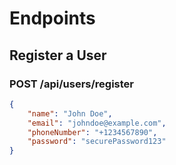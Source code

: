 # Endpoints

## Register a User
### POST /api/users/register

```json
{
    "name": "John Doe",
    "email": "johndoe@example.com",
    "phoneNumber": "+1234567890",
    "password": "securePassword123"
}
```
<!-- 
##  Update User Profile
### PUT /api/users/profile/:email

- Replace :email with the user's email. Use a PUT request.

```json
    {
        "name": "John Doe",
        "location": "San Francisco",
        "skills": ["JavaScript", "Node.js"],
        "contactNumber": "0987654321"
    }
```

## Post a Job/Task
### POST /api/tasks

```json
    {
        "taskName": "Windows",
        "compensation": 500,
        "description": "Clean my windows.",
        "location": "Remote",
        "userEmail": "john.doe@example.com"
    }
```

## Get All Jobs/Tasks
### GET /api/tasks

## Get Jobs/Tasks by User
### GET /api/tasks/user/:userEmail

## Accept a Task
### PUT /api/tasks/:taskId/accept

```json
    {
        "userEmail": "jane.doe@example.com"
    }
```

## Register Workers
### POST /api/workers/register

```json
    {
    "name": "Jane Smith",
    "email": "jane.smith@example.com",
    "skills": ["Plumbing", "Carpentry"],
    "contactNumber": "1234567890"
    }
``` -->